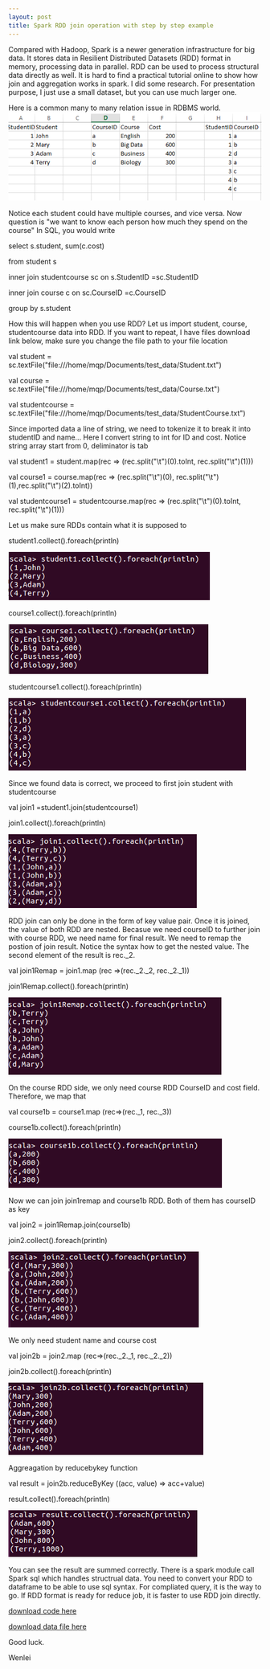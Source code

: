 ```yaml
---
layout: post
title: Spark RDD join operation with step by step example
---
```


Compared with Hadoop, Spark is a newer generation infrastructure for big data. It stores data in Resilient Distributed Datasets (RDD) format in memory, processing data in parallel.  RDD can be used to process structural data directly as well. It is hard to find a practical tutorial online to show how join and aggregation works in spark. I did some research.  For presentation purpose, I just use a small dataset, but you can use much larger one. 

Here is a common many to many relation issue in RDBMS world. 
<img src="/images/blog6/table_relation.PNG" alt="relation">

Notice each student could have multiple courses, and vice versa. 
Now question is "we want to know each person how much they spend on the course"
In SQL, you would write

select s.student, sum(c.cost)

from student s

inner join studentcourse sc on s.StudentID =sc.StudentID

inner join course c  on sc.CourseID =c.CourseID

group by s.student

How this will happen when you use RDD?
Let us import student, course, studentcourse data into RDD. If you want to repeat, I have files download link below, make sure you change the file path to your file location

val student = sc.textFile("file:///home/mqp/Documents/test_data/Student.txt")

val course = sc.textFile("file:///home/mqp/Documents/test_data/Course.txt")

val studentcourse = sc.textFile("file:///home/mqp/Documents/test_data/StudentCourse.txt")

Since imported data a line of string, we need to tokenize it to break it into studentID and name... Here I convert string to int for ID and cost. Notice string array start from 0, deliminator is tab

val student1 = student.map(rec => (rec.split("\t")(0).toInt, rec.split("\t")(1)))

val course1 = course.map(rec => (rec.split("\t")(0), rec.split("\t")(1),rec.split("\t")(2).toInt))

val studentcourse1 = studentcourse.map(rec => (rec.split("\t")(0).toInt, rec.split("\t")(1)))

Let us make sure RDDs contain what it is supposed to

student1.collect().foreach(println)

<img src="/images/blog6/student.PNG">


course1.collect().foreach(println)

<img src="/images/blog6/course.PNG">


studentcourse1.collect().foreach(println)

<img src="/images/blog6/studentcourse.PNG">

Since we found data is correct, we proceed to first join student with studentcourse

val join1 =student1.join(studentcourse1) 

join1.collect().foreach(println)

<img src="/images/blog6/join1.PNG">

RDD join can only be done in the form of key value pair. Once it is joined, the value of both RDD are nested. Becasue we need courseID to further join with course RDD, we need name for final result. We need to remap the postion of join result. Notice the syntax how to get the nested value. The second element of the result is rec._2. 

val join1Remap = join1.map (rec =>(rec._2._2, rec._2._1))

join1Remap.collect().foreach(println)

<img src="/images/blog6/join1remap.PNG">

On the course RDD side, we only need course RDD  CourseID and cost field. Therefore, we map that 

val course1b = course1.map (rec=>(rec._1, rec._3))

course1b.collect().foreach(println)

<img src="/images/blog6/course1b.PNG">

Now we can join join1remap and course1b RDD. Both of them has courseID as key

val join2 = join1Remap.join(course1b)

join2.collect().foreach(println)

<img src="/images/blog6/join2.PNG">

We only need student name and course cost

val join2b = join2.map (rec=>(rec._2._1, rec._2._2)) 

join2b.collect().foreach(println)

<img src="/images/blog6/join2b.PNG">

Aggreagation by reducebykey function

val result = join2b.reduceByKey ((acc, value) => acc+value)

result.collect().foreach(println)

<img src="/images/blog6/result.PNG">

You can see the result are summed correctly.  There is a spark module call Spark sql which handles structrual data. You need to convert your RDD to dataframe to be able to use sql syntax. For compliated query, it is the way to go.  If RDD format is ready for reduce job, it is faster to use RDD join directly.   

<a href="/Files/Student.scala">download code here</a>

<a href="/Files/DataFile.zip">download data file here</a>

Good luck.

Wenlei


